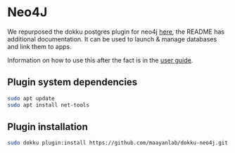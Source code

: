 # Neo4J

We repurposed the dokku postgres plugin for neo4j [here](https://github.com/maayanlab/dokku-neo4j), the README has additional documentation. It can be used to launch & manage databases and link them to apps.

Information on how to use this after the fact is in the [user guide](../user/54-neo4j.md).

## Plugin system dependencies

```bash
sudo apt update
sudo apt install net-tools
```

## Plugin installation

```bash
sudo dokku plugin:install https://github.com/maayanlab/dokku-neo4j.git
```
